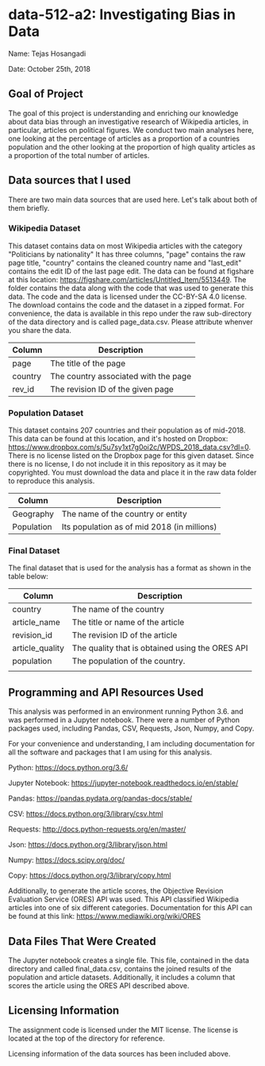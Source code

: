 # data-512-a2: Investigating Bias in Data

Name: Tejas Hosangadi

Date: October 25th, 2018

## Goal of Project

The goal of this project is understanding and enriching our knowledge about data bias through an investigative research of Wikipedia articles, in particular, articles on political figures. We conduct two main analyses here, one looking at the percentage of articles as a proportion of a countries population and the other looking at the proportion of high quality articles as a proportion of the total number of articles. 

## Data sources that I used

There are two main data sources that are used here. Let's talk about both of them briefly.

### Wikipedia Dataset

This dataset contains data on most Wikipedia articles with the category "Politicians by nationality" It has three columns,  "page" contains the raw page title, "country" contains the cleaned country name and "last_edit" contains the edit ID of the last page edit.  The data can be found at figshare at this location: https://figshare.com/articles/Untitled_Item/5513449. The folder contains the data along with the code that was used to generate this data. The code and the data is licensed under the CC-BY-SA 4.0 license. The download contains the code and the dataset in a zipped format. For convenience, the data is available in this repo under the raw sub-directory of the data directory and is called page_data.csv. Please attribute whenver you share the data.

| Column  | Description                          |
| ------- | ------------------------------------ |
| page    | The title of the page                |
| country | The country associated with the page |
| rev_id  | The revision ID of the given page    |



### Population Dataset

This dataset contains 207 countries and their population as of mid-2018. This data can be found at this location, and it's hosted on Dropbox: https://www.dropbox.com/s/5u7sy1xt7g0oi2c/WPDS_2018_data.csv?dl=0. There is no license listed on the Dropbox page for this given dataset. Since there is no license, I do not include it in this repository as it may be copyrighted. You must download the data and place it in the raw data folder to reproduce this analysis. 

| Column     | Description                                 |
| ---------- | ------------------------------------------- |
| Geography  | The name of the country or entity           |
| Population | Its population as of mid 2018 (in millions) |

### Final Dataset

The final dataset that is used for the analysis has a format as shown in the table below:

| Column          | Description                                     |
| --------------- | ----------------------------------------------- |
| country         | The name of the country                         |
| article_name    | The title or name of the article                |
| revision_id     | The revision ID of the article                  |
| article_quality | The quality that is obtained using the ORES API |
| population      | The population of the country.                  |
|                 |                                                 |



## Programming and API Resources Used

This analysis was performed in an environment running Python 3.6. and was performed in a Jupyter notebook. There were a number of Python packages used, including Pandas, CSV, Requests, Json, Numpy, and Copy. 

For your convenience and understanding, I am including documentation for all the software and packages that I am using for this analysis. 

Python: https://docs.python.org/3.6/

Jupyter Notebook: https://jupyter-notebook.readthedocs.io/en/stable/

Pandas: https://pandas.pydata.org/pandas-docs/stable/

CSV: https://docs.python.org/3/library/csv.html

Requests: http://docs.python-requests.org/en/master/

Json: https://docs.python.org/3/library/json.html

Numpy: https://docs.scipy.org/doc/

Copy: https://docs.python.org/3/library/copy.html

Additionally, to generate the article scores, the Objective Revision Evaluation Service (ORES) API was used. This API classified Wikipedia articles into one of six different categories. Documentation for this API can be found at this link: https://www.mediawiki.org/wiki/ORES

## Data Files That Were Created

The Jupyter notebook creates a single file. This file, contained in the data directory and called final_data.csv, contains the joined results of the population and article datasets. Additionally, it includes a column that scores the article using the ORES API described above.

## Licensing Information

The assignment code is licensed under the MIT license. The license is located at the top of the directory for reference.

Licensing information of the data sources has been included above. 